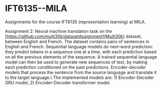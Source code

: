 # IFT6135--MILA
Assignments for the course IFT6135 (representation learning) at MILA.


Assignment 2: Neural machine translation task on the [https://github.com/multi30k/datasetAssignment](Multi30k) dataset, between English and French.
The dataset contains pairs of sentences in English and French. Sequential language models do next-word prediction: they predict tokens in a sequence one at a time, with
each prediction based on all the previous elements of the sequence. A trained sequential language model can then be used to generate new sequences of text, by making each prediction conditioned
on the past predictions. Encoder-decoder models that process the sentence from the source language and translate it to the target language.\\
The implemented models are: 1) Encoder-Decoder GRU model, 2) Encoder-Decoder transformer model.

